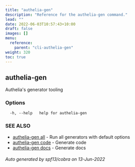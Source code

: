 ```yaml
---
title: "authelia-gen"
description: "Reference for the authelia-gen command."
lead: ""
date: 2022-06-03T10:57:43+10:00
draft: false
images: []
menu:
  reference:
    parent: "cli-authelia-gen"
weight: 320
toc: true
---
```


## authelia-gen

Authelia's generator tooling

### Options

```
  -h, --help   help for authelia-gen
```

### SEE ALSO

* [authelia-gen all](authelia-gen_all.md)	 - Run all generators with default options
* [authelia-gen code](authelia-gen_code.md)	 - Generate code
* [authelia-gen docs](authelia-gen_docs.md)	 - Generate docs

###### Auto generated by spf13/cobra on 13-Jun-2022

